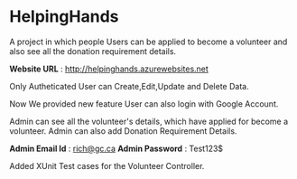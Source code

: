 # HelpingHands

A project in which people Users can be applied to become a volunteer and also see all the donation requirement details.

**Website URL** : http://helpinghands.azurewebsites.net

Only Autheticated User can Create,Edit,Update and Delete Data.

Now We provided new feature User can also login with Google Account.

Admin can see all the volunteer's details, which have applied for become a volunteer.
Admin can also add Donation Requirement Details.

**Admin Email Id** : rich@gc.ca
**Admin Password** : Test123$


Added XUnit Test cases for the Volunteer Controller.


